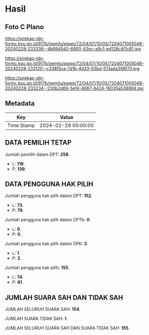 # Hasil

## Foto C Plano

https://sirekap-obj-formc.kpu.go.id/917b/pemilu/ppwp/72/04/07/10/05/7204071005048-20240228-233336--4b994540-6900-43ec-a9c1-ed128c4f1c81.jpg

https://sirekap-obj-formc.kpu.go.id/917b/pemilu/ppwp/72/04/07/10/05/7204071005048-20240228-233120--c338f5ca-7d1b-4d33-93bd-513ada398f70.jpg

https://sirekap-obj-formc.kpu.go.id/917b/pemilu/ppwp/72/04/07/10/05/7204071005048-20240228-233234--230b2d69-5ef4-4687-8424-16035a538894.jpg


## Metadata

| Key        | Value               |
| ---------- | ------------------- |
| Time Stamp | 2024-02-29 00:00:00 |


## DATA PEMILIH TETAP

Jumlah pemilih dalam DPT: **258**.
 * L: **119**.
 * P: **139**.

## DATA PENGGUNA HAK PILIH

Jumlah pengguna hak pilih dalam DPT: **152**.
 * L: **73**.
 * P: **79**.

Jumlah pengguna hak pilih dalam DPTb: **0**.
 * L: **0**.
 * P: **0**.

Jumlah pengguna hak pilih dalam DPK: **3**.
 * L: **1**.
 * P: **2**.

Jumlah pengguna hak pilih: **155**.
 * L: **74**.
 * P: **81**.

## JUMLAH SUARA SAH DAN TIDAK SAH

JUMLAH SELURUH SUARA SAH: **154**.

JUMLAH SUARA TIDAK SAH: **1**.

JUMLAH SELURUH SUARA SAH DAN SUARA TIDAK SAH: **155**.


